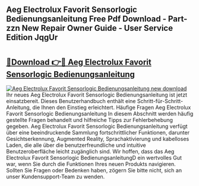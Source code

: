 ## Aeg Electrolux Favorit Sensorlogic Bedienungsanleitung Free Pdf Download - Part-zzn New Repair Owner Guide - User Service Edition JqgUr

# <h2><a href="http://df4vgjt.blite.top/?on=Aeg+Electrolux+Favorit+Sensorlogic+Bedienungsanleitung">🔗Download 👉🔴 Aeg Electrolux Favorit Sensorlogic Bedienungsanleitung</a></h2>

[![Aeg Electrolux Favorit Sensorlogic Bedienungsanleitung new download](https://i.imgur.com/lujVjoI.png)](http://df4vgjt.blite.top/?on=Aeg+Electrolux+Favorit+Sensorlogic+Bedienungsanleitung)
Ihr neues Aeg Electrolux Favorit Sensorlogic Bedienungsanleitung ist jetzt einsatzbereit. Dieses Benutzerhandbuch enthält eine Schritt-für-Schritt-Anleitung, die Ihnen den Einstieg erleichtert. Häufige Fragen Aeg Electrolux Favorit Sensorlogic Bedienungsanleitung In diesem Abschnitt werden häufig gestellte Fragen behandelt und hilfreiche Tipps zur Fehlerbehebung gegeben. Aeg Electrolux Favorit Sensorlogic Bedienungsanleitung verfügt über eine beeindruckende Sammlung fortschrittlicher Funktionen, darunter Gesichtserkennung, Augmented Reality, Sprachaktivierung und kabelloses Laden, die alle über die benutzerfreundliche und intuitive Benutzeroberfläche leicht zugänglich sind. Wir hoffen, dass das Aeg Electrolux Favorit Sensorlogic BedienungsanleitungD ein wertvolles Gut war, wenn Sie durch die Funktionen Ihres neuen Produkts navigieren. Sollten Sie Fragen oder Bedenken haben, zögern Sie bitte nicht, sich an unser Kundensupport-Team zu wenden.
